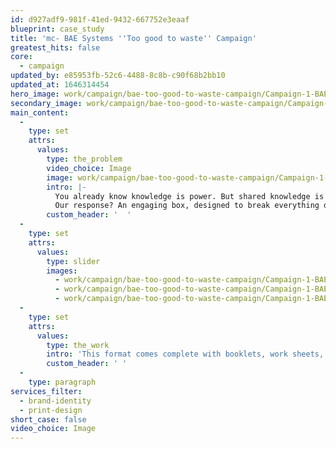 ```yaml
---
id: d927adf9-981f-41ed-9432-667752e3eaaf
blueprint: case_study
title: 'mc- BAE Systems ''Too good to waste'' Campaign'
greatest_hits: false
core:
  - campaign
updated_by: e85953fb-52c6-4488-8c8b-c90f68b2bb10
updated_at: 1646314454
hero_image: work/campaign/bae-too-good-to-waste-campaign/Campaign-1-BAE-Full-Image-2732x1536.jpg
secondary_image: work/campaign/bae-too-good-to-waste-campaign/Campaign-1-BAE-Secondary-Image-896x597.jpg
main_content:
  -
    type: set
    attrs:
      values:
        type: the_problem
        video_choice: Image
        image: work/campaign/bae-too-good-to-waste-campaign/Campaign-1-BAE-Large-927x522.jpg
        intro: |-
          You already know knowledge is power. But shared knowledge is dynamite. And that's doubly true when it comes to understanding what we can do to improve our impact on environment. That's why BAE Systems came to us to help them share what they're doing to reduce their environmental impact.
          Our response? An engaging box, designed to break everything down into engaging and manageable chunks.
        custom_header: '  '
  -
    type: set
    attrs:
      values:
        type: slider
        images:
          - work/campaign/bae-too-good-to-waste-campaign/Campaign-1-BAE-Small-Image-740x416.25-1.jpg
          - work/campaign/bae-too-good-to-waste-campaign/Campaign-1-BAE-Small-Image-740x416.25-2.jpg
          - work/campaign/bae-too-good-to-waste-campaign/Campaign-1-BAE-Small-Image-740x416.25-3.jpg
  -
    type: set
    attrs:
      values:
        type: the_work
        intro: 'This format comes complete with booklets, work sheets, training resources and lanyard reminders to give everyone a one-stop resource for everything environmental. Employees loved it and got the message loud and clear. '
        custom_header: ' '
  -
    type: paragraph
services_filter:
  - brand-identity
  - print-design
short_case: false
video_choice: Image
---
```

